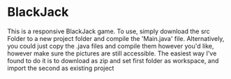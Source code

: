 # BlackJack
 This is a responsive BlackJack game. 
 To use, simply download the src Folder to a new project folder and compile the 'Main.java' file.
 Alternatively, you could just copy the .java files and compile them however you'd like, however make sure the pictures are still accessible.
 The easiest way I've found to do it is to download as zip and set first folder as workspace, and import the second as existing project

